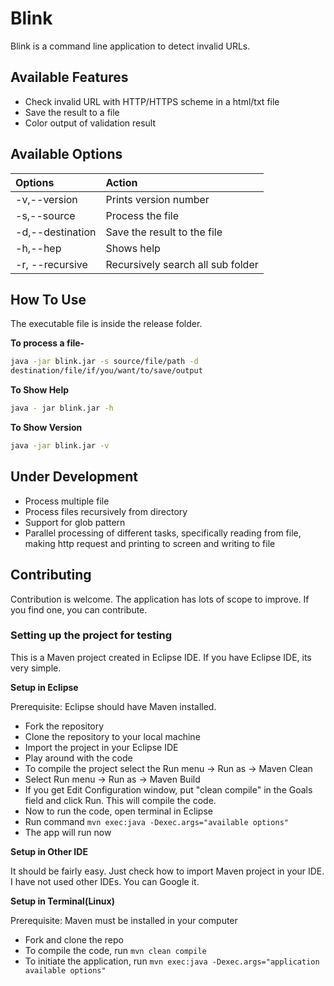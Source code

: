 # Blink

Blink is a command line application to detect invalid URLs.

## Available Features

- Check invalid URL with HTTP/HTTPS scheme in a html/txt file
- Save the result to a file
- Color output of validation result

## Available Options

| Options                     | Action                      |
|:----------------------------|:----------------------------|
| -v,--version                | Prints version number       |
| -s,--source<file path>      | Process the file            |
| -d,--destination<file path> | Save the result to the file |
| -h,--hep                    |  Shows help                 |
| -r, --recursive             | Recursively search all sub folder |

## How To Use

The executable file is inside the release folder.

**To process a file-**

```bash
java -jar blink.jar -s source/file/path -d
destination/file/if/you/want/to/save/output
```

**To Show Help**

```bash
java - jar blink.jar -h
```

**To Show Version**

```bash
java -jar blink.jar -v
```

## Under Development

- Process multiple file
- Process files recursively from directory
- Support for glob pattern
- Parallel processing of different tasks, specifically reading from file, making
http request and printing to screen and writing to file

## Contributing

Contribution is welcome. The application has lots of scope to improve. If you
find one, you can contribute.

### Setting up the project for testing

This is a Maven project created in Eclipse IDE. If you have Eclipse IDE, its
very simple.

**Setup in Eclipse**

Prerequisite: Eclipse should have Maven installed.

- Fork the repository
- Clone the repository to your local machine
- Import the project in your Eclipse IDE
- Play around with the code
- To compile the project select the Run menu -> Run as -> Maven Clean
- Select Run menu -> Run as -> Maven Build
- If you get Edit Configuration window, put "clean compile" in the Goals field
and click Run. This will compile the code.
- Now to run the code, open terminal in Eclipse
- Run command `mvn exec:java -Dexec.args="available options"`
- The app will run now

**Setup in Other IDE**

It should be fairly easy. Just check how to import Maven project in your IDE. I
have not used other IDEs. You can Google it.

**Setup in Terminal(Linux)**

Prerequisite: Maven must be installed in your computer

- Fork and clone the repo
- To compile the code, run `mvn clean compile` 
- To initiate the application, run `mvn exec:java -Dexec.args="application available options"`
